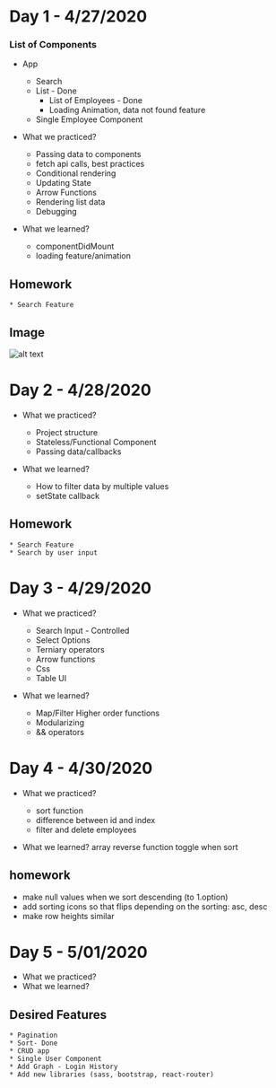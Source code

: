 # Day 1 - 4/27/2020

### List of Components

* App
    * Search
    * List - Done
        * List of Employees - Done
        * Loading Animation, data not found feature
    * Single Employee Component

* What we practiced?
    * Passing data to components
    * fetch api calls, best practices
    * Conditional rendering
    * Updating State
    * Arrow Functions
    * Rendering list data
    * Debugging

* What we learned?
    * componentDidMount
    * loading feature/animation


## Homework
    * Search Feature


## Image
![alt text](search.png "Search")


# Day 2 - 4/28/2020

* What we practiced?
    * Project structure
    * Stateless/Functional Component
    * Passing data/callbacks

* What we learned?
    * How to filter data by multiple values
    * setState callback


## Homework
    * Search Feature
    * Search by user input 

# Day 3 - 4/29/2020
* What we practiced?
    * Search Input - Controlled
    * Select Options
    * Terniary operators
    * Arrow functions
    * Css
    * Table UI

* What we learned?
    * Map/Filter Higher order functions
    * Modularizing
    * && operators

# Day 4 - 4/30/2020

* What we practiced?
    * sort function
    * difference between id and index
    * filter and delete employees

* What we learned?
    array reverse function
    toggle when sort

## homework
 * make null values when we sort descending (to 1.option)
 * add sorting icons so that flips depending on the sorting: asc, desc
 * make row heights similar 

# Day 5 - 5/01/2020
* What we practiced?
* What we learned?


## Desired Features
    * Pagination
    * Sort- Done
    * CRUD app
    * Single User Component
    * Add Graph - Login History
    * Add new libraries (sass, bootstrap, react-router)
